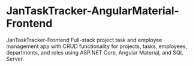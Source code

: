 # JanTaskTracker-AngularMaterial-Frontend
JanTaskTracker-Frontend Full-stack project task and employee management app with CRUD functionality for projects, tasks, employees, departments, and roles using ASP.NET Core, Angular Material, and SQL Server.
